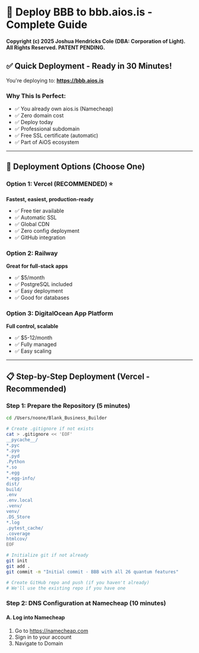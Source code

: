 # 🚀 Deploy BBB to bbb.aios.is - Complete Guide

**Copyright (c) 2025 Joshua Hendricks Cole (DBA: Corporation of Light). All Rights Reserved. PATENT PENDING.**

## ✅ Quick Deployment - Ready in 30 Minutes!

You're deploying to: **https://bbb.aios.is**

### Why This Is Perfect:
- ✅ You already own aios.is (Namecheap)
- ✅ Zero domain cost
- ✅ Deploy today
- ✅ Professional subdomain
- ✅ Free SSL certificate (automatic)
- ✅ Part of AiOS ecosystem

---

## 🎯 Deployment Options (Choose One)

### Option 1: Vercel (RECOMMENDED) ⭐
**Fastest, easiest, production-ready**
- ✅ Free tier available
- ✅ Automatic SSL
- ✅ Global CDN
- ✅ Zero config deployment
- ✅ GitHub integration

### Option 2: Railway
**Great for full-stack apps**
- ✅ $5/month
- ✅ PostgreSQL included
- ✅ Easy deployment
- ✅ Good for databases

### Option 3: DigitalOcean App Platform
**Full control, scalable**
- ✅ $5-12/month
- ✅ Fully managed
- ✅ Easy scaling

---

## 📋 Step-by-Step Deployment (Vercel - Recommended)

### Step 1: Prepare the Repository (5 minutes)

```bash
cd /Users/noone/Blank_Business_Builder

# Create .gitignore if not exists
cat > .gitignore << 'EOF'
__pycache__/
*.pyc
*.pyo
*.pyd
.Python
*.so
*.egg
*.egg-info/
dist/
build/
.env
.env.local
.venv/
venv/
.DS_Store
*.log
.pytest_cache/
.coverage
htmlcov/
EOF

# Initialize git if not already
git init
git add .
git commit -m "Initial commit - BBB with all 26 quantum features"

# Create GitHub repo and push (if you haven't already)
# We'll use the existing repo if you have one
```

### Step 2: DNS Configuration at Namecheap (10 minutes)

#### A. Log into Namecheap
1. Go to https://namecheap.com
2. Sign in to your account
3. Navigate to Domain